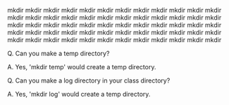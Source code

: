 mkdir mkdir mkdir mkdir mkdir mkdir mkdir mkdir mkdir mkdir
mkdir mkdir mkdir mkdir mkdir mkdir mkdir mkdir mkdir mkdir
mkdir mkdir mkdir mkdir mkdir mkdir mkdir mkdir mkdir mkdir
mkdir mkdir mkdir mkdir mkdir mkdir mkdir mkdir mkdir mkdir
mkdir mkdir mkdir mkdir mkdir mkdir mkdir mkdir mkdir mkdir
mkdir mkdir mkdir mkdir mkdir mkdir mkdir mkdir mkdir mkdir

Q. Can you make a temp directory?

A. Yes, 'mkdir temp' would create a temp directory.

Q. Can you make a log directory in your class directory?

A. Yes, 'mkdir log' would create a temp directory.
